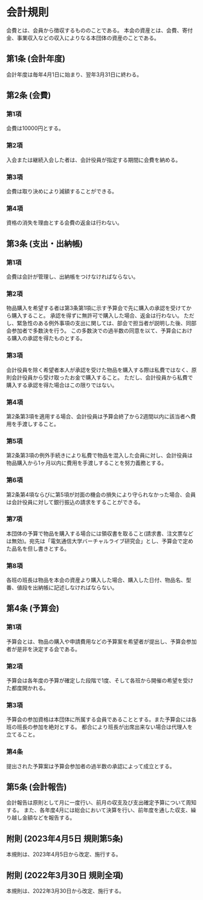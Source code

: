 # 会計規則

会費とは、会員から徴収するもののことである。 本会の資産とは、会費、寄付金、事業収入などの収入によりなる本団体の資産のことである。

## 第1条 (会計年度)

会計年度は毎年4月1日に始まり、翌年3月31日に終わる。

## 第2条 (会費)

### 第1項

会費は10000円とする。

### 第2項

入会または継続入会した者は、会計役員が指定する期間に会費を納める。

### 第3項

会費は取り決めにより減額することができる。

### 第4項

資格の消失を理由とする会費の返金は行わない。

## 第3条 (支出・出納帳)

### 第1項

会費は会計が管理し、出納帳をつけなければならない。

### 第2項

物品購入を希望する者は第3条第1項に示す予算会で先に購入の承認を受けてから購入すること。
承認を得ずに無許可で購入した場合、返金は行わない。
ただし、緊急性のある例外事項の支出に関しては、部会で担当者が説明した後、同部会参加者で多数決を行う。
この多数決での過半数の同意を以て、予算会における購入の承認を得たものとする。

### 第3項

会計役員を除く希望者本人が承認を受けた物品を購入する際は私費ではなく、原則会計役員から受け取ったお金で購入すること。
ただし、会計役員から私費で購入する承認を得た場合はこの限りではない。

### 第4項

第2条第3項を適用する場合、会計役員は予算会終了から2週間以内に該当者へ費用を手渡しすること。

### 第5項

第2条第3項の例外手続きにより私費で物品を混入した会員に対し、会計役員は物品購入から1ヶ月以内に費用を手渡しすることを努力義務とする。

### 第6項

第2条第4項ならびに第5項が対面の機会の損失により守られなかった場合、会員は会計役員に対して銀行振込の請求をすることができる。

### 第7項

本団体の予算で物品を購入する場合には領収書を取ること(請求書、注文票などは無効)。宛先は「電気通信大学バーチャルライブ研究会」とし、予算会で定めた品名を但し書きとする。

### 第8項

各班の班⻑は物品を本会の資産より購入した場合、購入した日付、物品名、型番、値段を出納帳に記述しなければならない。

## 第4条 (予算会)

### 第1項

予算会とは、物品の購入や申請費用などの予算案を希望者が提出し、予算会参加者が是非を決定する会である。

### 第2項

予算会は各年度の予算が確定した段階で1度、そして各班から開催の希望を受けた都度開かれる。

### 第3項

予算会の参加資格は本団体に所属する会員であることとする。また予算会には各班の班⻑の参加を絶対とする。
都合により班⻑が出席出来ない場合は代理人を立てること。

### 第4条

提出された予算案は予算会参加者の過半数の承認によって成立とする。

## 第5条 (会計報告)

会計報告は原則として月に一度行い、前月の収支及び支出確定予算について周知する。
また、各年度4月には総会において決算を行い、前年度を通した収支、繰り越し金額などを報告する。

## 附則 (2023年4月5日 規則第5条)

本規則は、2023年4月5日から改定、施行する。

## 附則 (2022年3月30日 規則全項)

本規則は、2022年3月30日から改定、施行する。
